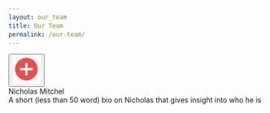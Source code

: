 ```yaml
---
layout: our_team
title: Our Team
permalink: /our-team/
---
```


<!-- Member 1 -->
<section class="team_row">
	<div class="team_member">
		<button type="button" class="btn_more" id="btn_more"><img src="/img/btn_more.png"  /></button>
		<div class="team_member_img" style="background-image: url('/img/nick.png');"></div>
		<div class="team_member_info" id="team_member_info">
			<div class="frow centered">
				<div class="member_wrapper">
					<div class="member_name">Nicholas Mitchel</div>
					<div class="member_summary">
						A short (less than 50 word) bio on Nicholas that gives insight into who he is
					</div>
					<div class="member_social">
						<span><a href="#"><i class="fa fa-twitter fa-2x" aria-hidden="true"></i></a></span>
						<span><a href="#"><i class="fa fa-instagram fa-2x" aria-hidden="true"></i></a></span>
					</div>
				</div>
			</div>
		</div>
	</div>
</section>

<!-- Member 2
<section>
	<div class="team_member">
		<button type="button" class="btn_more_even" id="btn_more_even"><img src="/img/btn_more.png"  /></button>
		<div class="team_member_img" style="background-image: url('/img/nick.png');"></div>
		<div class="team_member_info" id="team_member_info_even">
			<div class="frow centered">
				<div class="member_wrapper">
					<div class="member_name">Nicholas Mitchel</div>
					<div class="member_summary">
						A short (less than 50 word) bio on Nicholas that gives insight into who he is
					</div>
					<div class="member_social">
						<span><a href="#"><i class="fa fa-twitter fa-2x" aria-hidden="true"></i></a></span>
						<span><a href="#"><i class="fa fa-instagram fa-2x" aria-hidden="true"></i></a></span>
					</div>
				</div>
			</div>
		</div>
	</div>
</section>

#Member 2 -->
